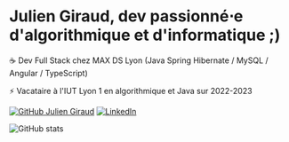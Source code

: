 # Julien Giraud, dev passionné⋅e d'algorithmique et d'informatique ;)

☕ Dev Full Stack chez MAX DS Lyon (Java Spring Hibernate / MySQL / Angular / TypeScript)

⚡ Vacataire à l'IUT Lyon 1 en algorithmique et Java sur 2022-2023

[![GitHub Julien Giraud](https://img.shields.io/github/followers/juliengiraud?label=GitHub&style=social)](https://github.com/juliengiraud) [![LinkedIn](https://img.shields.io/badge/-Julien%20Giraud-blue?style=social&logo=Linkedin&link=https://www.linkedin.com/in/julien-giraud)](https://www.linkedin.com/in/julien-giraud)

![GitHub stats](https://github-readme-stats.vercel.app/api?username=juliengiraud&show_icons=true&hide_border=true&title_color=24292e&icon_color=30a14e)
